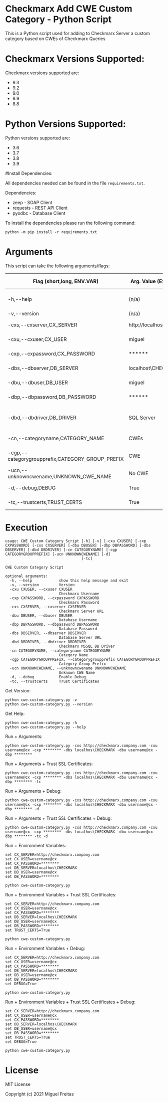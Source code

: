 # Checkmarx Add CWE Custom Category - Python Script
This is a Python script used for adding to Checkmarx Server a custom category based on CWEs of Checkmarx Queries

# Checkmarx Versions Supported:
Checkmarx versions supported are:
- 9.3
- 9.2
- 9.0
- 8.9
- 8.8

# Python Versions Supported:
Python versions supported are:
- 3.6
- 3.7
- 3.8
- 3.9

#Install Dependencies:

All dependencies needed can be found in the file ``requirements.txt``.

Dependencies:
- zeep - SOAP Client
- requests - REST API Client
- pyodbc - Database Client

To install the dependencies please run the following command:

```batch
python -m pip install -r requirements.txt
```

# Arguments
This script can take the following arguments/flags:

| Flag (short,long, ENV.VAR) | Arg. Value (Example) | Description | Type | Is Required* | Default |
| ------------- | ------------- | ------------- |------------- | ------------- | ------------- |
| -h,--help | (n/a) | Access Help Manual | Boolean | No | |
| -v,--version | (n/a) | Version | Boolean | No | |
| -cxs,--cxserver,CX_SERVER | http://localhost | Checkmarx Server URL | String | Yes* | |
| -cxu,--cxuser,CX_USER | miguel | Checkmarx Username| String | Yes* | |
| -cxp,--cxpassword,CX_PASSWORD | ****** | Checkmarx Password | Secure String | Yes* | |
| -dbs,--dbserver,DB_SERVER | localhost\CHECKMARX | Database Server URL | String | Yes* | |
| -dbu,--dbuser,DB_USER | miguel | Database Username | String | Yes* | |
| -dbp,--dbpassword,DB_PASSWORD | ****** | Database Password | Secure String | Yes* | |
| -dbd,--dbdriver,DB_DRIVER | SQL Server | MSSQL DB Driver| String | No | ODBC Driver 17 for SQL Server |
| -cn,--categoryname,CATEGORY_NAME | CWEs | Category Name | String | No | CWEs |
| -cgp,--categorygroupprefix,CATEGORY_GROUP_PREFIX | CWE  | Category Group Prefix | String | No | CWE  |
| -ucn,--unknowncwename,UNKNOWN_CWE_NAME | No CWE  | Unknown CWE Name | String | No | Unknown  |
| -d,--debug,DEBUG | True | Debug Mode | Boolean | No | False |
| -tc,--trustcerts,TRUST_CERTS | True | Trust SSL Certificates | Boolean | No | False |


# Execution

```batch
usage: CWE Custom Category Script [-h] [-v] [-cxu CXUSER] [-cxp CXPASSWORD] [-cxs CXSERVER] [-dbu DBUSER] [-dbp DBPASSWORD] [-dbs DBSERVER] [-dbd DBDRIVER] [-cn CATEGORYNAME] [-cgp CATEGORYGROUPPREFIX] [-ucn UNKNOWNCWENAME] [-d]
                                  [-tc]

CWE Custom Category Script

optional arguments:
  -h, --help            show this help message and exit
  -v, --version         Version
  -cxu CXUSER, --cxuser CXUSER
                        Checkmarx Username
  -cxp CXPASSWORD, --cxpassword CXPASSWORD
                        Checkmarx Password
  -cxs CXSERVER, --cxserver CXSERVER
                        Checkmarx Server URL
  -dbu DBUSER, --dbuser DBUSER
                        Database Username
  -dbp DBPASSWORD, --dbpassword DBPASSWORD
                        Database Password
  -dbs DBSERVER, --dbserver DBSERVER
                        Database Server URL
  -dbd DBDRIVER, --dbdriver DBDRIVER
                        Checkmarx MSSQL DB Driver
  -cn CATEGORYNAME, --categoryname CATEGORYNAME
                        Category Name
  -cgp CATEGORYGROUPPREFIX, --categorygroupprefix CATEGORYGROUPPREFIX
                        Category Group Prefix
  -ucn UNKNOWNCWENAME, --unknowncwename UNKNOWNCWENAME
                        Unknown CWE Name
  -d, --debug           Enable Debug
  -tc, --trustcerts     Trust Certificates

```

Get Version:
```batch
python cwe-custom-category.py -v
python cwe-custom-category.py --version
```

Get Help:
```batch
python cwe-custom-category.py -h
python cwe-custom-category.py --help
```

Run + Arguments:
```batch
python cwe-custom-category.py -cxs http://checkmarx.company.com -cxu username@cx -cxp ******** -dbs localhos\CHECKMARX -dbu username@cx -dbp ********
```

Run + Arguments + Trust SSL Certificates:
```batch
python cwe-custom-category.py -cxs http://checkmarx.company.com -cxu username@cx -cxp ******** -dbs localhos\CHECKMARX -dbu username@cx -dbp ******** -tc
```

Run + Arguments + Debug:
```batch
python cwe-custom-category.py -cxs http://checkmarx.company.com -cxu username@cx -cxp ******** -dbs localhos\CHECKMARX -dbu username@cx -dbp ******** -d
```

Run + Arguments + Trust SSL Certificates + Debug:
```batch
python cwe-custom-category.py -cxs http://checkmarx.company.com -cxu username@cx -cxp ******** -dbs localhos\CHECKMARX -dbu username@cx -dbp ******** -tc -d
```

Run + Environment Variables:
```batch
set CX_SERVER=http://checkmarx.company.com
set CX_USER=username@cx
set CX_PASSWORD=********
set DB_SERVER=localhos\CHECKMARX
set DB_USER=username@cx
set DB_PASSWORD=********
```
```batch
python cwe-custom-category.py
```

Run + Environment Variables + Trust SSL Certificates:
```batch
set CX_SERVER=http://checkmarx.company.com
set CX_USER=username@cx
set CX_PASSWORD=********
set DB_SERVER=localhos\CHECKMARX
set DB_USER=username@cx
set DB_PASSWORD=********
set TRUST_CERTS=True
```
```batch
python cwe-custom-category.py
```

Run + Environment Variables + Debug:
```batch
set CX_SERVER=http://checkmarx.company.com
set CX_USER=username@cx
set CX_PASSWORD=********
set DB_SERVER=localhos\CHECKMARX
set DB_USER=username@cx
set DB_PASSWORD=********
set DEBUG=True
```
```batch
python cwe-custom-category.py
```

Run + Environment Variables + Trust SSL Certificates + Debug:
```batch
set CX_SERVER=http://checkmarx.company.com
set CX_USER=username@cx
set CX_PASSWORD=********
set DB_SERVER=localhos\CHECKMARX
set DB_USER=username@cx
set DB_PASSWORD=********
set TRUST_CERTS=True
set DEBUG=True
```
```batch
python cwe-custom-category.py
```

# License
MIT License

Copyright (c) 2021 Miguel Freitas
